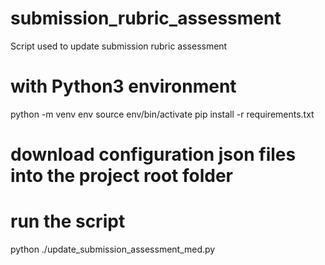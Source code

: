 # submission_rubric_assessment
Script used to update submission rubric assessment

# with Python3 environment
python -m venv env
source env/bin/activate
pip install -r requirements.txt

# download configuration json files into the project root folder

# run the script
python ./update_submission_assessment_med.py
